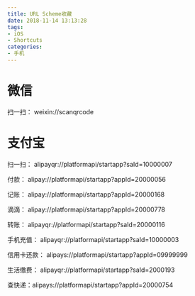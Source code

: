 ```yaml
---
title: URL Scheme收藏
date: 2018-11-14 13:13:28
tags:
- iOS
- Shortcuts
categories:
- 手机
---
```


# 微信 #

扫一扫： weixin://scanqrcode

# 支付宝 #

扫一扫： alipayqr://platformapi/startapp?saId=10000007

付款： alipay://platformapi/startapp?appId=20000056

记账： alipay://platformapi/startapp?appId=20000168

滴滴： alipay://platformapi/startapp?appId=20000778

转账： alipayqr://platformapi/startapp?saId=20000116

手机充值： alipayqr://platformapi/startapp?saId=10000003

信用卡还款： alipays://platformapi/startapp?appId=09999999

生活缴费： alipayqr://platformapi/startapp?saId=2000193

查快递：alipays://platformapi/startapp?appId=20000754


<!-- more -->  